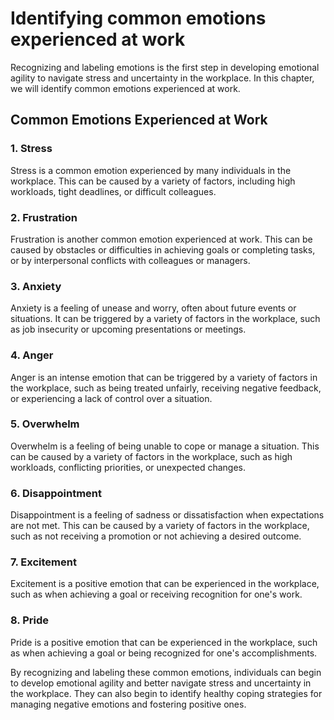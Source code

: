 Identifying common emotions experienced at work
=============================================================================================

Recognizing and labeling emotions is the first step in developing emotional agility to navigate stress and uncertainty in the workplace. In this chapter, we will identify common emotions experienced at work.

Common Emotions Experienced at Work
-----------------------------------

### 1. Stress

Stress is a common emotion experienced by many individuals in the workplace. This can be caused by a variety of factors, including high workloads, tight deadlines, or difficult colleagues.

### 2. Frustration

Frustration is another common emotion experienced at work. This can be caused by obstacles or difficulties in achieving goals or completing tasks, or by interpersonal conflicts with colleagues or managers.

### 3. Anxiety

Anxiety is a feeling of unease and worry, often about future events or situations. It can be triggered by a variety of factors in the workplace, such as job insecurity or upcoming presentations or meetings.

### 4. Anger

Anger is an intense emotion that can be triggered by a variety of factors in the workplace, such as being treated unfairly, receiving negative feedback, or experiencing a lack of control over a situation.

### 5. Overwhelm

Overwhelm is a feeling of being unable to cope or manage a situation. This can be caused by a variety of factors in the workplace, such as high workloads, conflicting priorities, or unexpected changes.

### 6. Disappointment

Disappointment is a feeling of sadness or dissatisfaction when expectations are not met. This can be caused by a variety of factors in the workplace, such as not receiving a promotion or not achieving a desired outcome.

### 7. Excitement

Excitement is a positive emotion that can be experienced in the workplace, such as when achieving a goal or receiving recognition for one's work.

### 8. Pride

Pride is a positive emotion that can be experienced in the workplace, such as when achieving a goal or being recognized for one's accomplishments.

By recognizing and labeling these common emotions, individuals can begin to develop emotional agility and better navigate stress and uncertainty in the workplace. They can also begin to identify healthy coping strategies for managing negative emotions and fostering positive ones.
